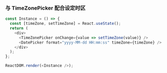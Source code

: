 ### 与 TimeZonePicker 配合设定时区

<!--start-code-->

```js
const Instance = () => {
  const [timeZone, setTimeZone] = React.useState();
  return (
    <div>
      <TimeZonePicker onChange={value => setTimeZone(value)} />
      <DatePicker format="yyyy-MM-dd HH:mm:ss" timeZone={timeZone} />
    </div>
  );
};

ReactDOM.render(<Instance />);
```

<!--end-code-->
